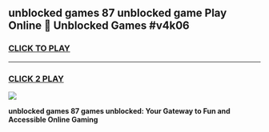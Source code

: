 
## unblocked games 87 unblocked game Play Online 👋 Unblocked Games #v4k06
<h3>
<a href="https://premium.freeplayer.one?title=unblocked_games_87&ref=21F">CLICK TO PLAY</a></h3>
<hr>

<h3>
<a href="https://premium.freeplayer.one?title=unblocked_games_87&ref=21F">CLICK 2 PLAY</a>
  
</h3>

<a href="https://premium.freeplayer.one?title=unblocked_games_87&ref=21F/"><img src="https://clearcache.store/games.png"></a>


**unblocked games 87 games unblocked: Your Gateway to Fun and Accessible Online Gaming**
